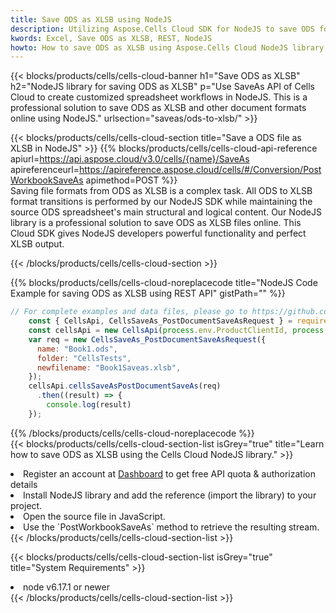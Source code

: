 ```yaml
---
title: Save ODS as XLSB using NodeJS 
description: Utilizing Aspose.Cells Cloud SDK for NodeJS to save ODS format file as XLSB format file. 
kwords: Excel, Save ODS as XLSB, REST, NodeJS
howto: How to save ODS as XLSB using Aspose.Cells Cloud NodeJS library.
---
```



{{< blocks/products/cells/cells-cloud-banner h1="Save ODS as XLSB" h2="NodeJS library for saving ODS as XLSB" p="Use SaveAs API of Cells Cloud to create customized spreadsheet workflows in NodeJS. This is a professional solution to save ODS as XLSB and other document formats online using NodeJS." urlsection="saveas/ods-to-xlsb/" >}}

{{< blocks/products/cells/cells-cloud-section  title="Save a ODS file as XLSB in NodeJS" >}}
{{% blocks/products/cells/cells-cloud-api-reference  apiurl=https://api.aspose.cloud/v3.0/cells/{name}/SaveAs  apireferenceurl=https://apireference.aspose.cloud/cells/#/Conversion/PostWorkbookSaveAs  apimethod=POST %}}
<br/>
Saving file formats from ODS as XLSB is a complex task. All ODS to XLSB format transitions is performed by our NodeJS SDK while maintaining the source ODS spreadsheet's main structural and logical content. Our NodeJS library is a professional solution to save ODS as XLSB files online. This Cloud SDK gives NodeJS developers powerful functionality and perfect XLSB output.

{{< /blocks/products/cells/cells-cloud-section >}}

{{% blocks/products/cells/cells-cloud-noreplacecode title="NodeJS Code Example for saving ODS as XLSB using REST API" gistPath="" %}}
  
```js
// For complete examples and data files, please go to https://github.com/aspose-cells-cloud/aspose-cells-cloud-node/
    const { CellsApi, CellsSaveAs_PostDocumentSaveAsRequest } = require("asposecellscloud");
    const cellsApi = new CellsApi(process.env.ProductClientId, process.env.ProductClientSecret);
    var req = new CellsSaveAs_PostDocumentSaveAsRequest({
      name: "Book1.ods",
      folder: "CellsTests",
      newfilename: "Book1Saveas.xlsb",
    });
    cellsApi.cellsSaveAsPostDocumentSaveAs(req)
      .then((result) => {
        console.log(result)
    });
```
  
{{% /blocks/products/cells/cells-cloud-noreplacecode  %}}
<br/>
{{< blocks/products/cells/cells-cloud-section-list isGrey="true"  title="Learn how to save ODS as XLSB using the Cells Cloud NodeJS library." >}}
<li>Register an account at <a href="https://dashboard.aspose.cloud/">Dashboard</a> to get free API quota & authorization details</li>
<li>Install NodeJS library and add the reference (import the library) to your project.</li>
<li>Open the source file in JavaScript.</li>
<li>Use the `PostWorkbookSaveAs` method to retrieve the resulting stream.</li>
{{< /blocks/products/cells/cells-cloud-section-list >}}

{{< blocks/products/cells/cells-cloud-section-list isGrey="true"  title="System Requirements" >}}
<li>node v6.17.1 or newer</li>
{{< /blocks/products/cells/cells-cloud-section-list >}}

